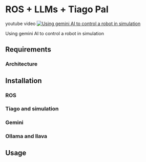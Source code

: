 # ROS + LLMs + Tiago Pal

youtube video
[![Using gemini AI to control a robot in simulation](https://img.youtube.com/vi/oC8lpK0tnGA/0.jpg)](https://www.youtube.com/watch?v=oC8lpK0tnGA)

Using gemini AI to control a robot in simulation

## Requirements

### Architecture

## Installation

### ROS

### Tiago and simulation

### Gemini

### Ollama and llava

## Usage
